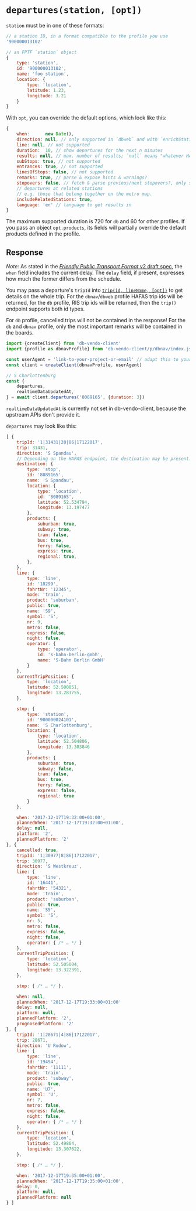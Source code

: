 # `departures(station, [opt])`

`station` must be in one of these formats:

```js
// a station ID, in a format compatible to the profile you use
'900000013102'

// an FPTF `station` object
{
	type: 'station',
	id: '900000013102',
	name: 'foo station',
	location: {
		type: 'location',
		latitude: 1.23,
		longitude: 3.21
	}
}
```

With `opt`, you can override the default options, which look like this:

```js
{
	when:      new Date(),
	direction: null, // only supported in `dbweb` and with `enrichStations=true` (experimental)
	line: null, // not supported
	duration:  10, // show departures for the next n minutes
	results: null, // max. number of results; `null` means "whatever HAFAS wants"
	subStops: true, // not supported
	entrances: true, // not supported
	linesOfStops: false, // not supported
	remarks: true, // parse & expose hints & warnings?
	stopovers: false, // fetch & parse previous/next stopovers?, only supported with `dbweb` profile
	// departures at related stations
	// e.g. those that belong together on the metro map.
	includeRelatedStations: true,
	language: 'en' // language to get results in
}
```
The maximum supported duration is 720 for `db` and 60 for other profiles.
If you pass an object `opt.products`, its fields will partially override the default products defined in the profile. 

## Response

*Note:* As stated in the [*Friendly Public Transport Format* v2 draft spec](https://github.com/public-transport/friendly-public-transport-format/blob/3bd36faa721e85d9f5ca58fb0f38cdbedb87bbca/spec/readme.md), the `when` field includes the current delay. The `delay` field, if present, expresses how much the former differs from the schedule.

You may pass a departure's `tripId` into [`trip(id, lineName, [opt])`](trip.md) to get details on the whole trip. For the `dbnav`/`dbweb` profile HAFAS trip ids will be returned, for the `db` profile, RIS trip ids will be returned, then the `trip()` endpoint supports both id types.

For `db` profile, cancelled trips will not be contained in the response! For the `db` and `dbnav` profile, only the most important remarks will be contained in the boards.

```js
import {createClient} from 'db-vendo-client'
import {profile as dbnavProfile} from 'db-vendo-client/p/dbnav/index.js'

const userAgent = 'link-to-your-project-or-email' // adapt this to your project!
const client = createClient(dbnavProfile, userAgent)

// S Charlottenburg
const {
	departures,
	realtimeDataUpdatedAt,
} = await client.departures('8089165', {duration: 3})
```

`realtimeDataUpdatedAt` is currently not set in db-vendo-client, because the upstream APIs don't provide it.

`departures` may look like this:

```js
[ {
	tripId: '1|31431|28|86|17122017',
	trip: 31431,
	direction: 'S Spandau',
	// Depending on the HAFAS endpoint, the destination may be present:
	destination: {
		type: 'stop',
		id: '8089165',
		name: 'S Spandau',
		location: {
			type: 'location',
			id: '8089165',
			latitude: 52.534794,
			longitude: 13.197477
		},
		products: {
			suburban: true,
			subway: true,
			tram: false,
			bus: true,
			ferry: false,
			express: true,
			regional: true,
		},
	},
	line: {
		type: 'line',
		id: '18299',
		fahrtNr: '12345',
		mode: 'train',
		product: 'suburban',
		public: true,
		name: 'S9',
		symbol: 'S',
		nr: 9,
		metro: false,
		express: false,
		night: false,
		operator: {
			type: 'operator',
			id: 's-bahn-berlin-gmbh',
			name: 'S-Bahn Berlin GmbH'
		}
	},
	currentTripPosition: {
		type: 'location',
		latitude: 52.500851,
		longitude: 13.283755,
	},

	stop: {
		type: 'station',
		id: '900000024101',
		name: 'S Charlottenburg',
		location: {
			type: 'location',
			latitude: 52.504806,
			longitude: 13.303846
		},
		products: {
			suburban: true,
			subway: false,
			tram: false,
			bus: true,
			ferry: false,
			express: false,
			regional: true
		}
	},

	when: '2017-12-17T19:32:00+01:00',
	plannedWhen: '2017-12-17T19:32:00+01:00',
	delay: null,
	platform: '2',
	plannedPlatform: '2'
}, {
	cancelled: true,
	tripId: '1|30977|8|86|17122017',
	trip: 30977,
	direction: 'S Westkreuz',
	line: {
		type: 'line',
		id: '16441',
		fahrtNr: '54321',
		mode: 'train',
		product: 'suburban',
		public: true,
		name: 'S5',
		symbol: 'S',
		nr: 5,
		metro: false,
		express: false,
		night: false,
		operator: { /* … */ }
	},
	currentTripPosition: {
		type: 'location',
		latitude: 52.505004,
		longitude: 13.322391,
	},

	stop: { /* … */ },

	when: null,
	plannedWhen: '2017-12-17T19:33:00+01:00'
	delay: null,
	platform: null,
	plannedPlatform: '2',
	prognosedPlatform: '2'
}, {
	tripId: '1|28671|4|86|17122017',
	trip: 28671,
	direction: 'U Rudow',
	line: {
		type: 'line',
		id: '19494',
		fahrtNr: '11111',
		mode: 'train',
		product: 'subway',
		public: true,
		name: 'U7',
		symbol: 'U',
		nr: 7,
		metro: false,
		express: false,
		night: false,
		operator: { /* … */ }
	},
	currentTripPosition: {
		type: 'location',
		latitude: 52.49864,
		longitude: 13.307622,
	},

	stop: { /* … */ },

	when: '2017-12-17T19:35:00+01:00',
	plannedWhen: '2017-12-17T19:35:00+01:00',
	delay: 0,
	platform: null,
	plannedPlatform: null
} ]
```
